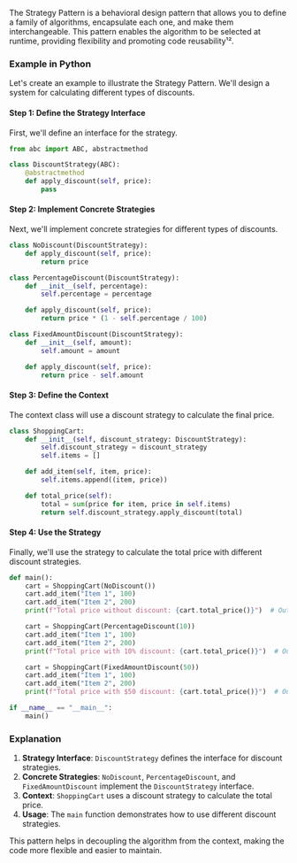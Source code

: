The Strategy Pattern is a behavioral design pattern that allows you to define a family of algorithms, encapsulate each one, and make them interchangeable. This pattern enables the algorithm to be selected at runtime, providing flexibility and promoting code reusability¹².

### Example in Python

Let's create an example to illustrate the Strategy Pattern. We'll design a system for calculating different types of discounts.

#### Step 1: Define the Strategy Interface

First, we'll define an interface for the strategy.

```python
from abc import ABC, abstractmethod

class DiscountStrategy(ABC):
    @abstractmethod
    def apply_discount(self, price):
        pass
```

#### Step 2: Implement Concrete Strategies

Next, we'll implement concrete strategies for different types of discounts.

```python
class NoDiscount(DiscountStrategy):
    def apply_discount(self, price):
        return price

class PercentageDiscount(DiscountStrategy):
    def __init__(self, percentage):
        self.percentage = percentage

    def apply_discount(self, price):
        return price * (1 - self.percentage / 100)

class FixedAmountDiscount(DiscountStrategy):
    def __init__(self, amount):
        self.amount = amount

    def apply_discount(self, price):
        return price - self.amount
```

#### Step 3: Define the Context

The context class will use a discount strategy to calculate the final price.

```python
class ShoppingCart:
    def __init__(self, discount_strategy: DiscountStrategy):
        self.discount_strategy = discount_strategy
        self.items = []

    def add_item(self, item, price):
        self.items.append((item, price))

    def total_price(self):
        total = sum(price for item, price in self.items)
        return self.discount_strategy.apply_discount(total)
```

#### Step 4: Use the Strategy

Finally, we'll use the strategy to calculate the total price with different discount strategies.

```python
def main():
    cart = ShoppingCart(NoDiscount())
    cart.add_item("Item 1", 100)
    cart.add_item("Item 2", 200)
    print(f"Total price without discount: {cart.total_price()}")  # Output: 300

    cart = ShoppingCart(PercentageDiscount(10))
    cart.add_item("Item 1", 100)
    cart.add_item("Item 2", 200)
    print(f"Total price with 10% discount: {cart.total_price()}")  # Output: 270

    cart = ShoppingCart(FixedAmountDiscount(50))
    cart.add_item("Item 1", 100)
    cart.add_item("Item 2", 200)
    print(f"Total price with $50 discount: {cart.total_price()}")  # Output: 250

if __name__ == "__main__":
    main()
```

### Explanation

1. **Strategy Interface**: `DiscountStrategy` defines the interface for discount strategies.
2. **Concrete Strategies**: `NoDiscount`, `PercentageDiscount`, and `FixedAmountDiscount` implement the `DiscountStrategy` interface.
3. **Context**: `ShoppingCart` uses a discount strategy to calculate the total price.
4. **Usage**: The `main` function demonstrates how to use different discount strategies.

This pattern helps in decoupling the algorithm from the context, making the code more flexible and easier to maintain.
